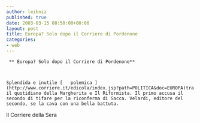 ```yaml
---
author: leibniz
published: true
date: 2003-03-15 08:50:00+00:00
layout: post
title: Europa? Solo dopo il Corriere di Pordenone
categories:
- web
---
```


	 ** Europa? Solo dopo il Corriere di Pordenone**
	
	
	
	Splendida e inutile [   polemica ](http://www.corriere.it/edicola/index.jsp?path=POLITICA&doc=EUROPA)tra il quotidiano della Margherita e Il Riformista. Il primo accusa il secondo di tifare per la riconferma di Sacca. Velardi, editore del secondo, se la cava con una bella battuta.   
  Il Corriere della Sera